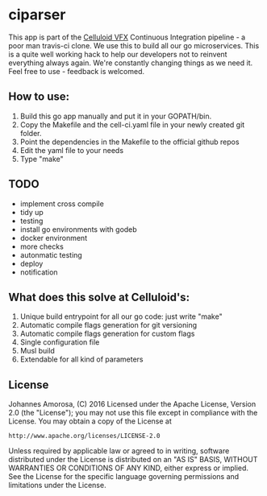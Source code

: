 ciparser
====

This app is part of the [Celluloid VFX](http://celluloid-vfx.com/) Continuous Integration pipeline - a poor man travis-ci clone. We use this to build all our go microservices. This is a quite well working hack to help our developers not to reinvent everything always again. We're constantly changing things as we need it. Feel free to use - feedback is welcomed.

How to use:
----

1. Build this go app manually and put it in your GOPATH/bin.
2. Copy the Makefile and the cell-ci.yaml file in your newly created git folder.
3. Point the dependencies in the Makefile to the official github repos
3. Edit the yaml file to your needs
4. Type "make"

TODO
----

- implement cross compile
- tidy up
- testing
- install go environments with godeb
- docker environment
- more checks
- autonmatic testing
- deploy
- notification

What does this solve at Celluloid's:
---

1. Unique build entrypoint for all our go code: just write "make"
2. Automatic compile flags generation for git versioning
3. Automatic compile flags generation for custom flags
3. Single configuration file
4. Musl build
5. Extendable for all kind of parameters

License
---

Johannes Amorosa, (C) 2016
Licensed under the Apache License, Version 2.0 (the "License");
you may not use this file except in compliance with the License.
You may obtain a copy of the License at

    http://www.apache.org/licenses/LICENSE-2.0

Unless required by applicable law or agreed to in writing, software
distributed under the License is distributed on an "AS IS" BASIS,
WITHOUT WARRANTIES OR CONDITIONS OF ANY KIND, either express or implied.
See the License for the specific language governing permissions and
limitations under the License.
